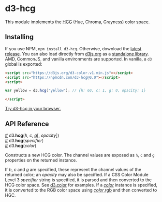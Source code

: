 # d3-hcg

This module implements the [HCG](https://github.com/acterhd/hcg-color) (Hue, Chroma, Grayness) color space.

## Installing

If you use NPM, `npm install d3-hcg`. Otherwise, download the [latest release](https://github.com/d3/d3-hcg/releases/latest). You can also load directly from [d3js.org](https://d3js.org) as a [standalone library](https://d3js.org/d3-hcg.v0.0.min.js). AMD, CommonJS, and vanilla environments are supported. In vanilla, a `d3` global is exported:

```html
<script src="https://d3js.org/d3-color.v1.min.js"></script>
<script src="https://npmcdn.com/d3-hcg@0.0"></script>
<script>

var yellow = d3.hcg("yellow"); // {h: 60, c: 1, g: 0, opacity: 1}

</script>
```

[Try d3-hcg in your browser.](https://tonicdev.com/npm/d3-hcg)

## API Reference

<a name="hcg" href="#hcg">#</a> d3.<b>hcg</b>(<i>h</i>, <i>c</i>, <i>g</i>[, <i>opacity</i>])<br>
<a href="#hcg">#</a> d3.<b>hcg</b>(<i>specifier</i>)<br>
<a href="#hcg">#</a> d3.<b>hcg</b>(<i>color</i>)<br>

Constructs a new HCG color. The channel values are exposed as `h`, `c` and `g` properties on the returned instance.

If *h*, *c* and *g* are specified, these represent the channel values of the returned color; an *opacity* may also be specified. If a CSS Color Module Level 3 *specifier* string is specified, it is parsed and then converted to the HCG color space. See [d3.color](https://github.com/d3/d3-color#color) for examples. If a [*color*](https://github.com/d3/d3-color#color) instance is specified, it is converted to the RGB color space using [*color*.rgb](https://github.com/d3/d3-color#color_rgb) and then converted to HGC.
